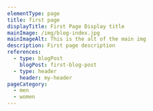 ```yaml
---
elementType: page
title: first page
displayTitle: First Page Display title
mainImage: /img/blog-index.jpg
mainImageAlt: This is the alt of the main img
description: First page description
references:
  - type: blogPost
    blogPost: first-blog-post
  - type: header
    header: my-header
pageCategory:
  - men
  - women
---
```


